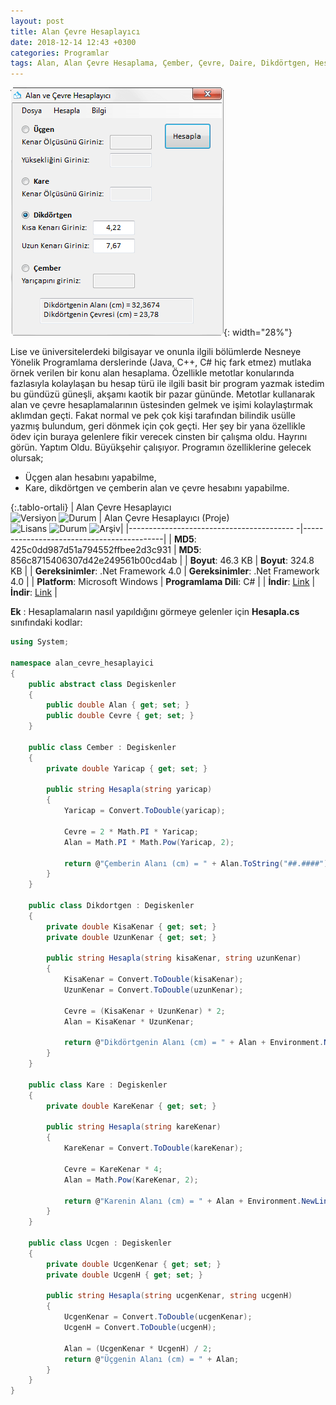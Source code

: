 ```yaml
---
layout: post
title: Alan Çevre Hesaplayıcı
date: 2018-12-14 12:43 +0300
categories: Programlar
tags: Alan, Alan Çevre Hesaplama, Çember, Çevre, Daire, Dikdörtgen, Hesaplama, Kare, Üçgen
---
```

![iban-kontrol](/images/programlar/alan-cevre-hesaplayici.png){: width="28%"}

Lise ve üniversitelerdeki bilgisayar ve onunla ilgili bölümlerde Nesneye Yönelik Programlama derslerinde (Java, C++, C# hiç fark etmez) mutlaka örnek verilen bir konu alan hesaplama. Özellikle metotlar konularında fazlasıyla kolaylaşan bu hesap türü ile ilgili basit bir program yazmak istedim bu gündüzü güneşli, akşamı kaotik bir pazar gününde. Metotlar kullanarak alan ve çevre hesaplamalarının üstesinden gelmek ve işimi kolaylaştırmak aklımdan geçti. Fakat normal ve pek çok kişi tarafından bilindik usülle yazmış bulundum, geri dönmek için çok geçti. Her şey bir yana özellikle ödev için buraya gelenlere fikir verecek cinsten bir çalışma oldu. Hayrını görün. Yaptım Oldu. Büyükşehir çalışıyor. Programın özelliklerine gelecek olursak;

- Üçgen alan hesabını yapabilme,
- Kare, dikdörtgen ve çemberin alan ve çevre hesabını yapabilme.

{:.tablo-ortali}
| Alan Çevre Hesaplayıcı<br>![Versiyon](https://img.shields.io/badge/Versiyon-1.02-blueviolet.svg?style=flat) ![Durum](https://img.shields.io/badge/Durum-Çalışıyor-success.svg?style=flat) | Alan Çevre Hesaplayıcı (Proje)<br>![Lisans](https://img.shields.io/badge/Lisans-MIT-blue.svg?style=flat) ![Durum](https://img.shields.io/badge/Proje-Sonlandırıldı-lightgray.svg?style=flat) ![Arşiv](https://img.shields.io/badge/Arşiv-orange.svg?style=flat)|
|----------------------------------------- -|-------------------------------------------|
| **MD5**: 425c0dd987d51a794552ffbee2d3c931 | **MD5**: 856c8715406307d42e249561b00cd4ab | 
| **Boyut**: 46.3 KB                       | **Boyut**: 324.8 KB                         |
| **Gereksinimler**: .Net Framework 4.0     | **Gereksinimler**: .Net Framework 4.0     |
| **Platform**: Microsoft Windows           | **Programlama Dili**: C#                  |
| **İndir**: [Link](https://www.dropbox.com/s/sbjiz659xwohoeb/alan-cevre-hesaplayici.zip?dl=1)         | **İndir**: [Link](https://www.dropbox.com/s/4wq2lfj9ztx88kz/alan-cevre-hesaplayici-proje.zip?dl=1)                      |

**Ek** : Hesaplamaların nasıl yapıldığını görmeye gelenler için **Hesapla.cs** sınıfındaki kodlar:

```csharp
using System;
 
namespace alan_cevre_hesaplayici
{
    public abstract class Degiskenler
    {
        public double Alan { get; set; }
        public double Cevre { get; set; }
    }
 
    public class Cember : Degiskenler
    {
        private double Yaricap { get; set; }
 
        public string Hesapla(string yaricap)
        {
            Yaricap = Convert.ToDouble(yaricap);
 
            Cevre = 2 * Math.PI * Yaricap;
            Alan = Math.PI * Math.Pow(Yaricap, 2);
 
            return @"Çemberin Alanı (cm) = " + Alan.ToString("##.####") + Environment.NewLine + @"Çemberin cevresi (cm) = " + Cevre.ToString("##.####");
        }
    }
 
    public class Dikdortgen : Degiskenler
    {
        private double KisaKenar { get; set; }
        private double UzunKenar { get; set; }
 
        public string Hesapla(string kisaKenar, string uzunKenar)
        {
            KisaKenar = Convert.ToDouble(kisaKenar);
            UzunKenar = Convert.ToDouble(uzunKenar);
 
            Cevre = (KisaKenar + UzunKenar) * 2;
            Alan = KisaKenar * UzunKenar;
 
            return @"Dikdörtgenin Alanı (cm) = " + Alan + Environment.NewLine + @"Dikdörtgenin Çevresi (cm) = " + Cevre;
        }
    }
 
    public class Kare : Degiskenler
    {
        private double KareKenar { get; set; }
 
        public string Hesapla(string kareKenar)
        {
            KareKenar = Convert.ToDouble(kareKenar);
 
            Cevre = KareKenar * 4;
            Alan = Math.Pow(KareKenar, 2);
 
            return @"Karenin Alanı (cm) = " + Alan + Environment.NewLine + @"Karenin Çevresi (cm) = " + Cevre;
        }
    }
 
    public class Ucgen : Degiskenler
    {
        private double UcgenKenar { get; set; }
        private double UcgenH { get; set; }
 
        public string Hesapla(string ucgenKenar, string ucgenH)
        {
            UcgenKenar = Convert.ToDouble(ucgenKenar);
            UcgenH = Convert.ToDouble(ucgenH);
 
            Alan = (UcgenKenar * UcgenH) / 2;
            return @"Üçgenin Alanı (cm) = " + Alan;
        }
    }
}
```